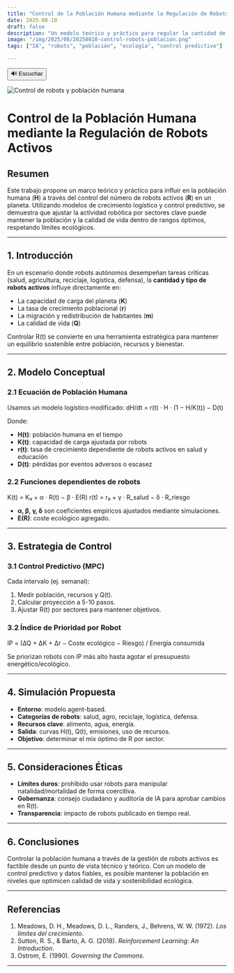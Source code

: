 ```yaml
---
title: "Control de la Población Humana mediante la Regulación de Robots Activos"
date: 2025-08-10
draft: false
description: "Un modelo teórico y práctico para regular la cantidad de habitantes del planeta Tierra controlando la actividad de robots en el universo."
image: "/img/2025/08/20250810-control-robots-poblacion.png"
tags: ["IA", "robots", "población", "ecología", "control predictivo"]

---
```

<div id="tts-controls">
  <button id="tts-play" onclick="ttsPlay()">🔊 Escuchar</button>
  <button id="tts-pause" onclick="ttsPause()" style="display:none;">⏸ Pausar</button>
  <button id="tts-stop" onclick="ttsStop()" style="display:none;">⏹ Detener</button>
</div>
<P></P>
<div></div>

![Control de robots y población humana](/img/2025/08/20250810-control-robots-poblacion.png)

# Control de la Población Humana mediante la Regulación de Robots Activos

## Resumen
Este trabajo propone un marco teórico y práctico para influir en la población humana (**H**) a través del control del número de robots activos (**R**) en un planeta. Utilizando modelos de crecimiento logístico y control predictivo, se demuestra que ajustar la actividad robótica por sectores clave puede mantener la población y la calidad de vida dentro de rangos óptimos, respetando límites ecológicos.

---

## 1. Introducción
En un escenario donde robots autónomos desempeñan tareas críticas (salud, agricultura, reciclaje, logística, defensa), la **cantidad y tipo de robots activos** influye directamente en:
- La capacidad de carga del planeta (**K**)
- La tasa de crecimiento poblacional (**r**)
- La migración y redistribución de habitantes (**m**)
- La calidad de vida (**Q**)

Controlar R(t) se convierte en una herramienta estratégica para mantener un equilibrio sostenible entre población, recursos y bienestar.

---

## 2. Modelo Conceptual

### 2.1 Ecuación de Población Humana
Usamos un modelo logístico modificado:
dH/dt = r(t) · H · (1 − H/K(t)) − D(t)


Donde:
- **H(t)**: población humana en el tiempo
- **K(t)**: capacidad de carga ajustada por robots
- **r(t)**: tasa de crecimiento dependiente de robots activos en salud y educación
- **D(t)**: pérdidas por eventos adversos o escasez

### 2.2 Funciones dependientes de robots
K(t) = K₀ + α · R(t) − β · E(R)
r(t) = r₀ + γ · R_salud − δ · R_riesgo


- **α, β, γ, δ** son coeficientes empíricos ajustados mediante simulaciones.
- **E(R)**: coste ecológico agregado.

---

## 3. Estrategia de Control

### 3.1 Control Predictivo (MPC)
Cada intervalo (ej. semanal):
1. Medir población, recursos y Q(t).
2. Calcular proyección a 5-10 pasos.
3. Ajustar R(t) por sectores para mantener objetivos.

### 3.2 Índice de Prioridad por Robot
IP = (∆Q + ∆K + ∆r − Coste ecológico − Riesgo) / Energía consumida


Se priorizan robots con IP más alto hasta agotar el presupuesto energético/ecológico.

---

## 4. Simulación Propuesta
- **Entorno**: modelo agent-based.
- **Categorías de robots**: salud, agro, reciclaje, logística, defensa.
- **Recursos clave**: alimento, agua, energía.
- **Salida**: curvas H(t), Q(t), emisiones, uso de recursos.
- **Objetivo**: determinar el mix óptimo de R por sector.

---

## 5. Consideraciones Éticas
- **Límites duros**: prohibido usar robots para manipular natalidad/mortalidad de forma coercitiva.
- **Gobernanza**: consejo ciudadano y auditoría de IA para aprobar cambios en R(t).
- **Transparencia**: impacto de robots publicado en tiempo real.

---

## 6. Conclusiones
Controlar la población humana a través de la gestión de robots activos es factible desde un punto de vista técnico y teórico. Con un modelo de control predictivo y datos fiables, es posible mantener la población en niveles que optimicen calidad de vida y sostenibilidad ecológica.

---

## Referencias
1. Meadows, D. H., Meadows, D. L., Randers, J., Behrens, W. W. (1972). *Los límites del crecimiento*.
2. Sutton, R. S., & Barto, A. G. (2018). *Reinforcement Learning: An Introduction*.
3. Ostrom, E. (1990). *Governing the Commons*.

---

<script>
  let utterance;
  let isSpeaking = false;
  let isPaused = false;

  function ttsPlay() {
    const content = document.querySelector('.post-content')?.innerText || '';
    if (!content.trim()) {
      alert("No hay contenido para leer.");
      return;
    }

    speechSynthesis.cancel();
    utterance = new SpeechSynthesisUtterance(content);
    utterance.lang = 'es-ES';

    utterance.onstart = () => {
      isSpeaking = true;
      isPaused = false;
      document.getElementById('tts-play').style.display = 'none';
      document.getElementById('tts-pause').style.display = 'inline-block';
      document.getElementById('tts-stop').style.display = 'inline-block';
    };

    utterance.onend = () => resetTTS();
    utterance.onerror = () => resetTTS();

    speechSynthesis.speak(utterance);
  }

  function ttsPause() {
    const btn = document.getElementById('tts-pause');
    if (isSpeaking && !isPaused) {
      speechSynthesis.pause();
      isPaused = true;
      btn.innerText = '▶️ Reanudar';
    } else if (isPaused) {
      speechSynthesis.resume();
      isPaused = false;
      btn.innerText = '⏸ Pausar';
    }
  }

  function ttsStop() {
    speechSynthesis.cancel();
    resetTTS();
  }

  function resetTTS() {
    isSpeaking = false;
    isPaused = false;
    document.getElementById('tts-play').style.display = 'inline-block';
    document.getElementById('tts-pause').style.display = 'none';
    document.getElementById('tts-stop').style.display = 'none';
    document.getElementById('tts-pause').innerText = '⏸ Pausar';
  }

// Pausar si el usuario cambia de pestaña o minimiza la ventana
document.addEventListener('visibilitychange', () => {
  if (document.hidden && isSpeaking && !isPaused) {
    speechSynthesis.pause();
    isPaused = true;
    const btn = document.getElementById('tts-pause');
    if (btn) btn.innerText = '▶️ Reanudar';
  }
});

</script>